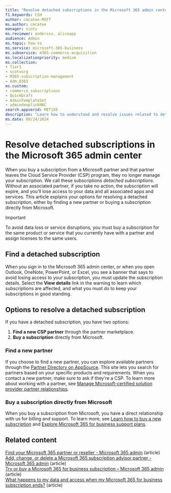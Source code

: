 ```yaml
---
title: "Resolve detached subscriptions in the Microsoft 365 admin center"
f1.keywords: CSH
author: cmcatee-MSFT
ms.author: cmcatee
manager: scotv
ms.reviewer: anderssv, aliceapp
audience: Admin
ms.topic: how-to
ms.service: microsoft-365-business
ms.subservice: m365-commerce-acquisition
ms.localizationpriority: medium
ms.collection: 
- Tier1
- scotvorg
- M365-subscription-management
- Adm_O365
ms.custom:
- commerce_subscriptions
- QuickDraft
- AdminTemplateSet
- admindeeplinkMAC
search.appverid: MET150 
description: "Learn how to understand and resolve issues related to detached subscriptions in the Microsoft 365 admin center."
ms.date: 09/24/2024
---
```


# Resolve detached subscriptions in the Microsoft 365 admin center

When you buy a subscription from a Microsoft partner and that partner leaves the Cloud Service Provider (CSP) program, they no longer manage your subscription. We call these subscriptions *detached subscriptions*. Without an associated partner, if you take no action, the subscription will expire, and you'll lose access to your data and all associated apps and services. This article explains your options for resolving a detached subscription, either by finding a new partner or buying a subscription directly from Microsoft.

> [!IMPORTANT]
> To avoid data loss or service disruptions, you must buy a subscription for the same product or service that you currently have with a partner and assign licenses to the same users.

## Find a detached subscription

When you sign in to the Microsoft 365 admin center, or when you open Outlook, OneNote, PowerPoint, or Excel, you see a banner that says to avoid losing access to your subscription, you must update the subscription details. Select the **View details** link in the warning to learn which subscriptions are affected, and what you must do to keep your subscriptions in good standing.

## Options to resolve a detached subscription

If you have a detached subscription, you have two options:

1. **Find a new CSP partner** through the partner marketplace.
2. **Buy a subscription** directly from Microsoft.

### Find a new partner

If you choose to find a new partner, you can explore available partners through the [Partner Directory on AppSource](https://appsource.microsoft.com/marketplace/partner-dir?filter=services%3DLicensing). This site lets you search for partners based on your specific products and requirements. When you contact a new partner, make sure to ask if they're a CSP. To learn more about working with a partner, see [Manage Microsoft-certified solution provider partner relationships](../manage-partners.md).

### Buy a subscription directly from Microsoft

When you buy a subscription from Microsoft, you have a direct relationship with us for billing and support. To learn more, see [Learn how to buy a new subscription](../try-or-buy-microsoft-365.md#buy-a-different-subscription) and [Explore Microsoft 365 for business support plans](https://www.microsoft.com/microsoft-365/business/microsoft-365-for-business-support-options?msockid=15af1489bfd667952f27000abefb66ef).

## Related content

[Find your Microsoft 365 partner or reseller - Microsoft 365 admin](../../admin/manage/find-your-partner-or-reseller.md) (article)\
[Add, change, or delete a Microsoft 365 subscription advisor partner - Microsoft 365 admin](../../admin/misc/add-partner.md) (article)\
[Try or buy a Microsoft 365 for business subscription – Microsoft 365 admin](../try-or-buy-microsoft-365.md) (article)\
[What happens to my data and access when my Microsoft 365 for business subscription ends?](what-if-my-subscription-expires.md) (article)
